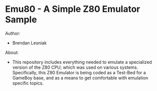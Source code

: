 Emu80 - A Simple Z80 Emulator Sample
=====
Author: 
- Brendan Lesniak

About: 
- This repository includes everything needed to emulate a specialized version of the Z80 CPU; which was used on various systems. Specifically, this Z80 Emulator is being coded as a Test-Bed for a GameBoy base, and as a means to get comfortable with emulation specific topics.
